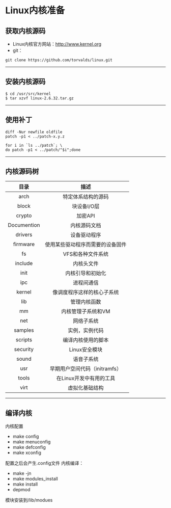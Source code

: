 # Linux内核准备
## 获取内核源码
- Linux内核官方网站：http://www.kernel.org
- git：
``` shell
git clone https://github.com/torvalds/linux.git
```

- - - - -
## 安装内核源码
``` shell
$ cd /usr/src/kernel
$ tar xzvf linux-2.6.32.tar.gz
```
- - - - -
## 使用补丁
``` shell
diff -Nur newfile oldfile
patch -p1 < ../patch-x.y.z
```
``` shell
for i in `ls ../patch`; \ 
do patch -p1 < ../patch/"$i";done
```
- - - - -
## 内核源码树

| 目录 | 描述 |
| :---: | :---: |
| arch | 特定体系结构的源码 |
| block | 块设备I/O层 |
| crypto | 加密API |
| Documention | 内核源码文档 |
| drivers | 设备驱动程序 |
| firmware | 使用某些驱动程序而需要的设备固件 |
| fs | VFS和各种文件系统 |
| include | 内核头文件 |
| init | 内核引导和初始化 |
| ipc | 进程间通信 |
| kernel | 像调度程序这样的核心子系统 |
| lib | 管理内核函数 |
| mm | 内核管理子系统和VM |
| net | 网络子系统 |
| samples | 实例，实例代码 |
| scripts | 编译内核使用的脚本 |
| security | Linux安全模块 |
| sound | 语音子系统 |
| usr | 早期用户空间代码（initramfs）|
| tools | 在Linux开发中有用的工具 |
| virt | 虚拟化基础结构 |
- - - - -
## 编译内核
内核配置
-  make config
- make menuconfig
- make defconfig
- make xconfig

配置之后会产生.config文件
内核编译：
- make -jn
- make modules_install
- make install
- depmod

模块安装到/lib/modues



